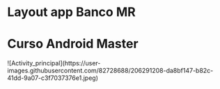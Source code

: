 
<h1>Layout app Banco MR</h1>
<h1>Curso Android Master</h1>
![Activity_principal](https://user-images.githubusercontent.com/82728688/206291208-da8bf147-b82c-41dd-9a07-c3f7037376e1.jpeg)


